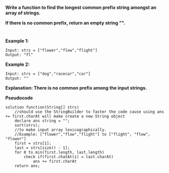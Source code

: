 **Write a function to find the longest common prefix string amongst an array of strings.**

**If there is no common prefix, return an empty string "".**

#

**Example 1:**

    Input: strs = ["flower","flow","flight"]
    Output: "fl"

**Example 2:**

    Input: strs = ["dog","racecar","car"]
    Output: ""

**Explanation: There is no common prefix among the input strings.**

**Pseudocode**

```
solution function(String[] strs)
    //should use the StringBuilder to faster the code cause using ans += first.charAt will make create a new String object
    declare ans string = "";
    sort(strs);
    //to make input array lexicographically.
    //Example: ["flower","flow","flight"] to ["flight", "flow", "flower"]
    first = strs[1];
    last = strs[size() - 1];
    for 0 to min(first.length, last.length)
        check if(first.chatAt(i) = last.charAt)
            ans += first.charAt
    return ans;

```
